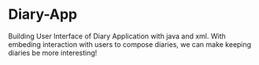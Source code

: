 # Diary-App
Building User Interface of Diary Application with java and xml.
With embeding interaction with users to compose diaries, we can make keeping diaries be more interesting!
